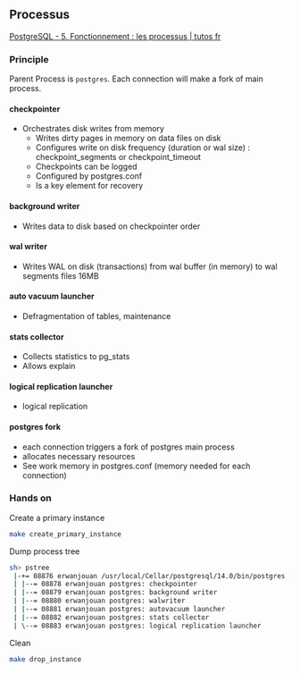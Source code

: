 ## Processus

[PostgreSQL - 5. Fonctionnement : les processus | tutos fr](https://www.youtube.com/watch?v=xZ_RmnMSGYQ&list=PLn6POgpklwWonHjoGXXSIXJWYzPSy2FeJ&index=6)


### Principle

Parent Process is ```postgres```. Each connection will make a fork of main process.

#### __checkpointer__

- Orchestrates disk writes from memory
    - Writes dirty pages in memory on data files on disk
    - Configures write on disk frequency (duration or wal size) : checkpoint_segments or checkpoint_timeout
    - Checkpoints can be logged
    - Configured by postgres.conf
    - Is a key element for recovery

#### __background writer__
    
- Writes data to disk based on checkpointer order

#### __wal writer__
    
- Writes WAL on disk (transactions) from wal buffer (in memory) to wal segments files 16MB

#### __auto vacuum launcher__

- Defragmentation of tables, maintenance

#### __stats collector__

- Collects statistics to pg_stats
- Allows explain

#### __logical replication launcher__

- logical replication

#### __postgres fork__

- each connection triggers a fork of postgres main process
- allocates necessary resources
- See work memory in postgres.conf (memory needed for each connection)


### Hands on

Create a primary instance
```sh
make create_primary_instance
```

Dump process tree
```sh
sh> pstree
 |-+= 08876 erwanjouan /usr/local/Cellar/postgresql/14.0/bin/postgres -D primary_data -p 5433
 | |--= 08878 erwanjouan postgres: checkpointer
 | |--= 08879 erwanjouan postgres: background writer
 | |--= 08880 erwanjouan postgres: walwriter
 | |--= 08881 erwanjouan postgres: autovacuum launcher
 | |--= 08882 erwanjouan postgres: stats collector
 | \--= 08883 erwanjouan postgres: logical replication launcher
```

Clean
```sh
make drop_instance
```
